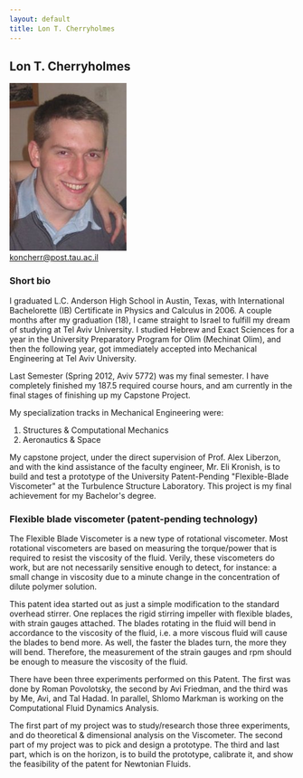 ```yaml
---
layout: default
title: Lon T. Cherryholmes
---
```


## Lon T. Cherryholmes 

![](../images/Cherryholmes.jpg)<br> <koncherr@post.tau.ac.il>




### Short bio

I graduated L.C. Anderson High School in Austin, Texas, with International Bachelorette (IB) Certificate in Physics and Calculus in 2006. A couple months after my graduation (18), I came straight to Israel to fulfill my dream of studying at Tel Aviv University. I studied Hebrew and Exact Sciences for a year in the University Preparatory Program for Olim (Mechinat Olim), and then the following year, got immediately accepted into Mechanical Engineering at Tel Aviv University.

Last Semester (Spring 2012, Aviv 5772) was my final semester. I have completely finished my 187.5 required course hours, and am currently in the final stages of finishing up my Capstone Project. 

My specialization tracks in Mechanical Engineering were:
1. Structures & Computational Mechanics
2. Aeronautics & Space

My capstone project, under the direct supervision of Prof. Alex Liberzon, and with the kind assistance of the faculty engineer, Mr. Eli Kronish, is to build and test a prototype of the University Patent-Pending "Flexible-Blade Viscometer" at the Turbulence Structure Laboratory. This project is my final achievement for my Bachelor's degree.


### Flexible blade viscometer (patent-pending technology)

The Flexible Blade Viscometer is a new type of rotational viscometer. Most rotational viscometers are based on measuring the torque/power that is required to resist the viscosity of the fluid. Verily, these viscometers do work, but are not necessarily sensitive enough to detect, for instance: a small change in viscosity due to a minute change in the concentration of dilute polymer solution.

This patent idea started out as just a simple modification to the standard overhead stirrer. One replaces the rigid stirring impeller with flexible blades, with strain gauges attached. The blades rotating in the fluid will bend in accordance to the viscosity of the fluid, i.e. a more viscous fluid will cause the blades to bend more. As well, the faster the blades turn, the more they will bend. Therefore, the measurement of the strain gauges and rpm should be enough to measure the viscosity of the fluid.


There have been three experiments performed on this Patent. The first was done by Roman Povolotsky, the second by Avi Friedman, and the third was by Me, Avi, and Tal Hadad. In parallel, Shlomo Markman is working on the Computational Fluid Dynamics Analysis.

The first part of my project was to study/research those three experiments, and do theoretical & dimensional analysis on the Viscometer. The second part of my project was to pick and design a prototype. The third and last part, which is on the horizon, is to build the prototype, calibrate it, and show the feasibility of the patent for Newtonian Fluids.
